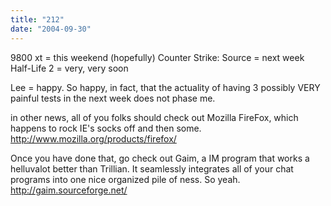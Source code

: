 ```yaml
---
title: "212"
date: "2004-09-30"
---
```


9800 xt = this weekend (hopefully) Counter Strike: Source = next week Half-Life 2 = very, very soon

Lee = happy. So happy, in fact, that the actuality of having 3 possibly VERY painful tests in the next week does not phase me.

in other news, all of you folks should check out Mozilla FireFox, which happens to rock IE's socks off and then some. http://www.mozilla.org/products/firefox/

Once you have done that, go check out Gaim, a IM program that works a helluvalot better than Trillian. It seamlessly integrates all of your chat programs into one nice organized pile of ness. So yeah. http://gaim.sourceforge.net/
